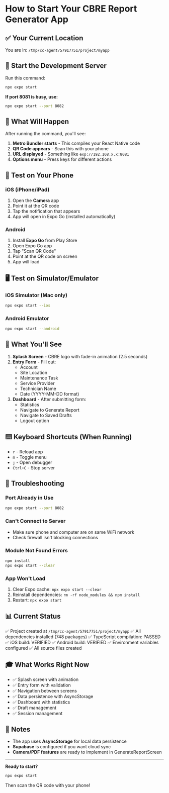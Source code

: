 # How to Start Your CBRE Report Generator App

## ✅ Your Current Location
You are in: `/tmp/cc-agent/57917751/project/myapp`

## 🚀 Start the Development Server

Run this command:

```bash
npx expo start
```

**If port 8081 is busy, use:**
```bash
npx expo start --port 8082
```

## 📱 What Will Happen

After running the command, you'll see:

1. **Metro Bundler starts** - This compiles your React Native code
2. **QR Code appears** - Scan this with your phone
3. **URL displayed** - Something like `exp://192.168.x.x:8081`
4. **Options menu** - Press keys for different actions

## 📱 Test on Your Phone

### iOS (iPhone/iPad)
1. Open the **Camera** app
2. Point it at the QR code
3. Tap the notification that appears
4. App will open in Expo Go (installed automatically)

### Android
1. Install **Expo Go** from Play Store
2. Open Expo Go app
3. Tap "Scan QR Code"
4. Point at the QR code on screen
5. App will load

## 🖥️ Test on Simulator/Emulator

### iOS Simulator (Mac only)
```bash
npx expo start --ios
```

### Android Emulator
```bash
npx expo start --android
```

## 🎯 What You'll See

1. **Splash Screen** - CBRE logo with fade-in animation (2.5 seconds)
2. **Entry Form** - Fill out:
   - Account
   - Site Location
   - Maintenance Task
   - Service Provider
   - Technician Name
   - Date (YYYY-MM-DD format)
3. **Dashboard** - After submitting form:
   - Statistics
   - Navigate to Generate Report
   - Navigate to Saved Drafts
   - Logout option

## ⌨️ Keyboard Shortcuts (When Running)

- `r` - Reload app
- `m` - Toggle menu
- `j` - Open debugger
- `Ctrl+C` - Stop server

## 🔧 Troubleshooting

### Port Already in Use
```bash
npx expo start --port 8082
```

### Can't Connect to Server
- Make sure phone and computer are on same WiFi network
- Check firewall isn't blocking connections

### Module Not Found Errors
```bash
npm install
npx expo start --clear
```

### App Won't Load
1. Clear Expo cache: `npx expo start --clear`
2. Reinstall dependencies: `rm -rf node_modules && npm install`
3. Restart: `npx expo start`

## 📊 Current Status

✅ Project created at `/tmp/cc-agent/57917751/project/myapp`
✅ All dependencies installed (748 packages)
✅ TypeScript compilation: PASSED
✅ iOS build: VERIFIED
✅ Android build: VERIFIED
✅ Environment variables configured
✅ All source files created

## 🎓 What Works Right Now

- ✅ Splash screen with animation
- ✅ Entry form with validation
- ✅ Navigation between screens
- ✅ Data persistence with AsyncStorage
- ✅ Dashboard with statistics
- ✅ Draft management
- ✅ Session management

## 📝 Notes

- The app uses **AsyncStorage** for local data persistence
- **Supabase** is configured if you want cloud sync
- **Camera/PDF features** are ready to implement in GenerateReportScreen

---

**Ready to start?**

```bash
npx expo start
```

Then scan the QR code with your phone!
